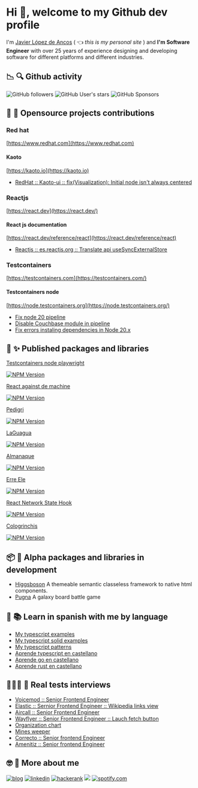 # Hi 👋, welcome to my Github dev profile

I'm [Javier López de Ancos](https://javierlopezdeancos.dev) ( :point_left: *this is my personal site* ) and **I'm Software Engineer** with over 25 years of experience designing and developing software for different platforms and different industries.

## 📉 🔍 Github activity 
![GitHub followers](https://img.shields.io/github/followers/javierlopezdeancos?style=social)
![GitHub User's stars](https://img.shields.io/github/stars/javierlopezdeancos?style=social)
![GitHub Sponsors](https://img.shields.io/github/sponsors/javierlopezdeancos?style=social)

## 🚀 🫶 Opensource projects contributions

### Red hat
[https://www.redhat.com](https://www.redhat.com)

#### Kaoto
[https://kaoto.io](https://kaoto.io)

* [RedHat :: Kaoto-ui :: fix(Visualization): Initial node isn't always centered](https://github.com/KaotoIO/kaoto-ui/pull/1010#event-8151584499)

### Reactjs
[https://react.dev](https://react.dev/)

#### React js documentation
[https://react.dev/reference/react](https://react.dev/reference/react)

* [Reactjs :: es.reactjs.org :: Translate api useSyncExternalStore](https://github.com/reactjs/es.reactjs.org/pull/613)

### Testcontainers
[https://testcontainers.com](https://testcontainers.com/)

#### Testcontainers node
[https://node.testcontainers.org](https://node.testcontainers.org/)

* [Fix node 20 pipeline](https://github.com/testcontainers/testcontainers-node/pull/728)
* [Disable Couchbase module in pipeline](https://github.com/testcontainers/testcontainers-node/pull/738)
* [Fix errors instaling dependencies in Node 20.x](https://github.com/testcontainers/testcontainers-node/pull/742)

## 🎁 ✨ Published packages and libraries 
[Testcontainers node playwright](https://github.com/javierlopezdeancos/testcontainers-node-playwright)

[<img src="https://img.shields.io/npm/v/testcontainers-node-playwright?style=for-the-badge&label=testcontainers-node-playwright" alt="NPM Version">](https://www.npmjs.com/package/testcontainers-node-playwright)
  
[React against de machine](https://github.com/javierlopezdeancos/react-against-the-machine)

[<img src="https://img.shields.io/npm/v/react-against-the-machine?style=for-the-badge&label=react-against-the-machine" alt="NPM Version">](https://www.npmjs.com/package/react-against-the-machine)

[Pedigri](https://github.com/javierlopezdeancos/pedigri)

[<img src="https://img.shields.io/npm/v/pedigri?style=for-the-badge&label=pedigri" alt="NPM Version">](https://www.npmjs.com/package/pedigri)

[LaGuagua](https://github.com/javierlopezdeancos/laguagua)

[<img src="https://img.shields.io/npm/v/laguagua?style=for-the-badge&label=laguagua" alt="NPM Version">](https://www.npmjs.com/package/laguagua)

[Almanaque](https://github.com/javierlopezdeancos/almanaque)

[<img src="https://img.shields.io/npm/v/almanaque?style=for-the-badge&label=almanaque" alt="NPM Version">](https://www.npmjs.com/package/almanaque)

[Erre Ele](https://github.com/javierlopezdeancos/erre-ele)

[<img src="https://img.shields.io/npm/v/erre-ele?style=for-the-badge&label=erre-ele" alt="NPM Version">](https://www.npmjs.com/package/erre-ele)

[React Network State Hook](https://github.com/javierlopezdeancos/react-network-state-hook)

[<img src="https://img.shields.io/npm/v/react-network-state-hook?style=for-the-badge&label=react-network-state-hook" alt="NPM Version">](https://www.npmjs.com/package/react-network-state-hook)

[Cologrinchis](https://github.com/javierlopezdeancos/cologrinchis)

[<img src="https://img.shields.io/npm/v/cologrinchis?style=for-the-badge&label=cologrinchis" alt="NPM Version">](https://www.npmjs.com/package/cologrinchis)

## 📦 🍼 Alpha packages and libraries in development
* [Higgsboson](https://codeberg.org/higgsboson/higgsboson) A themeable semantic classeless framework to native html components.
* [Pugna](https://codeberg.org/pugna/pugna) A galaxy board battle game

## 📕 📚 Learn in spanish with me by language
* [My typescript examples](https://github.com/javierlopezdeancos/my-typescript-examples)
* [My typescript solid examples](https://github.com/javierlopezdeancos/my-typescript-solid-examples)
* [My typescript patterns](https://github.com/javierlopezdeancos/my-typescript-patterns)
* [Aprende typescript en castellano](https://github.com/javierlopezdeancos/aprende-typescript)
* [Aprende go en castellano](https://github.com/javierlopezdeancos/aprende-go)
* [Aprende rust en castellano](https://github.com/javierlopezdeancos/aprende-rust)

## 👨🏻‍💻 🎯 Real tests interviews 
* [Voicemod :: Senior Frontend Engineer](https://github.com/javierlopezdeancos/voicemod-code-challenge)
* [Elastic :: Sernior Frontend Engineer :: Wikipedia links view ](https://github.com/javierlopezdeancos/elastic-wikipedia-links-view-hiring-test)
* [Aircall :: Senior Frontend Engineer](https://github.com/javierlopezdeancos/frontend-hiring-test/pull/1)
* [Wayflyer :: Senior Frontend Engineer :: Lauch fetch button](https://github.com/javierlopezdeancos/wayflare-fe-tech-interview)
* [Organization chart](https://github.com/javierlopezdeancos/spqrt)
* [Mines weeper](https://github.com/javierlopezdeancos/mines-weeper)
* [Correcto :: Senior frontend Engineer](https://github.com/javierlopezdeancos/frontend-assignment)
* [Amenitiz :: Senior frontend Engineer](https://github.com/javierlopezdeancos/fe-technical-challenge)

## 🤓 💾 More about me 
[![blog](https://img.shields.io/badge/blog-0A0A0A?style=for-the-badge&logoColor=white)](https://blog.javierlopezdeancos.dev)
[![linkedin](https://img.shields.io/badge/LinkedIn-0077B5?style=for-the-badge&logo=linkedin&logoColor=white)](https://linkedin.com/in/javierlopezdeancos)
[![hackerank](https://img.shields.io/badge/HackerRank-000000?style=for-the-badge&logo=hackerrank&logoColor=green)](https://twitter.com/javierland)
<a rel="me" href="https://mastodon.social/@javierlopezdeancos"><img src="https://img.shields.io/badge/mastodon-780cf4?style=for-the-badge&logoColor=white" /></a>
[![spotify.com](https://img.shields.io/badge/Spotify-1ED760?&style=for-the-badge&logo=spotify&logoColor=white)](https://open.spotify.com/user/vagabundo)
